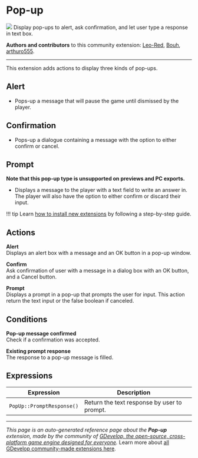 # Pop-up

<img src="https://resources.gdevelop-app.com/assets/Icons/message-alert.svg" class="extension-icon"></img>
Display pop-ups to alert, ask confirmation, and let user type a response in text box.

**Authors and contributors** to this community extension: [Leo-Red](https://gd.games/Leo-Red), [Bouh](https://gd.games/Bouh), [arthuro555](https://gd.games/arthuro555).

---

This extension adds actions to display three kinds of pop-ups.

## Alert

 - Pops-up a message that will pause the game until dismissed by the player.

## Confirmation

 - Pops-up a dialogue containing a message with the option to either confirm or cancel.

## Prompt

**Note that this pop-up type is unsupported on previews and PC exports.**
 - Displays a message to the player with a text field to write an answer in. The player will also have the option to either confirm or discard their input.


!!! tip
    Learn [how to install new extensions](/gdevelop5/extensions/search) by following a step-by-step guide.

## Actions

**Alert**  
Displays an alert box with a message and an OK button in a pop-up window.

**Confirm**  
Ask confirmation of user with a message in a dialog box with an OK button, and a Cancel button.

**Prompt**  
Displays a prompt in a pop-up that prompts the user for input. This action return the text input or the false boolean if canceled.

## Conditions

**Pop-up message confirmed**  
Check if a confirmation was accepted.

**Existing prompt response**  
The response to a pop-up message is filled.

## Expressions

| Expression | Description |  |
|-----|-----|-----|
| `PopUp::PromptResponse()` | Return the text response by user to prompt. ||

---

*This page is an auto-generated reference page about the **Pop-up** extension, made by the community of [GDevelop, the open-source, cross-platform game engine designed for everyone](https://gdevelop.io/).* Learn more about [all GDevelop community-made extensions here](/gdevelop5/extensions).